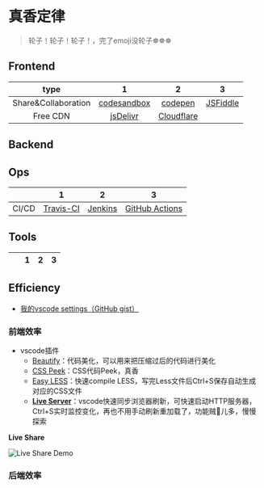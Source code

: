 # 真香定律

>轮子！轮子！轮子！，完了emoji没轮子☸️☸️☸️

## Frontend

|type|1|2|3|
|:--:|:--:|:--:|:--:|
|Share&Collaboration|[codesandbox](https://codesandbox.io/explore)|[codepen](https://codepen.io/)|[JSFiddle](https://docs.jsfiddle.net/github-integration)|
|Free CDN|[jsDelivr](https://www.jsdelivr.com/)|[Cloudflare](https://www.cloudflare.com/cdn/)|

## Backend


## Ops

|&ensp;|1|2|3|
|:--:|:--:|:--:|:--:|
|CI/CD|[Travis-CI](https://travis-ci.org/)|[Jenkins](https://jenkins.io/zh/)|[GitHub Actions](https://github-actions.netlify.com/)|


## Tools

|&ensp;|1|2|3|
|:--:|:--:|:--:|:--:|


## Efficiency

- [我的vscode settings（GitHub gist）](https://gist.github.com/yeshan333/2f219672ddfcae7b58d64c3df71d7280)

### 前端效率

- vscode插件
  - [Beautify](https://marketplace.visualstudio.com/items?itemName=HookyQR.beautify)：代码美化，可以用来把压缩过后的代码进行美化
  - [CSS Peek](https://marketplace.visualstudio.com/items?itemName=pranaygp.vscode-css-peek)：CSS代码Peek，真香
  - [Easy LESS](https://marketplace.visualstudio.com/items?itemName=mrcrowl.easy-less)：快速compile LESS，写完Less文件后Ctrl+S保存自动生成对应的CSS文件
  - [**Live Server**](https://marketplace.visualstudio.com/items?itemName=ritwickdey.LiveServer)：vscode快速同步浏览器刷新，可快速启动HTTP服务器，Ctrl+S实时监控变化，再也不用手动刷新重加载了，功能贼🐓儿多，慢慢探索

**Live Share**

![Live Share Demo](https://img.vim-cn.com/11/51c83e5889d5b0143d23c0e113ddc4c3c1c651.gif)

### 后端效率



